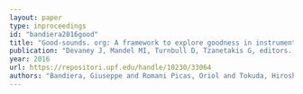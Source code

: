 ```yaml
---
layout: paper
type: inproceedings
id: "bandiera2016good"
title: "Good-sounds. org: A framework to explore goodness in instrumental sounds"
publication: "Devaney J, Mandel MI, Turnbull D, Tzanetakis G, editors. ISMIR 2016. Proceedings of the 17th International Society for Music Information Retrieval Conference; 2016 Aug 7-11; New York City (NY).[Canada]: ISMIR; 2016. p. 414-9."
year: 2016
url: https://repositori.upf.edu/handle/10230/33064
authors: "Bandiera, Giuseppe and Romani Picas, Oriol and Tokuda, Hiroshi and Hariya, Wataru and Oishi, Koji and Serra, Xavier"
---
```

